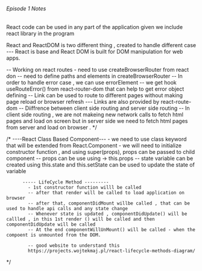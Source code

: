 ###### Episode 1 Notes ####
React code can be used in any part of the application given we include react library in the program 


React and ReactDOM is two different thing , created to handle different case --- React is base and React DOM is built for DOM manipulation for web apps. 

-- Working on react routes 
    - need to use createBrowserRouter from react don
    -- need to define paths and elements in createBrowserRouter
    -- In order to handle error case , we can use errorElement 
    -- we get hook useRouteError() from react-router-dom that can help to get error object defining 
    -- Link can be used to route to different pages without making page reload or browser refresh 
    --- Links are also provided by react-route-dom
    -- Diiffrence between client side routing and server side routing 
    -- In client side routing , we are not makeing new network calls to fetch html pages and load on screen but in server side 
    we need to fetch html pages from server and load on browser .
*/

/*
   ----React Class Based Component---
          - we need to use class keyword that will be extended from React.Component 
          - we will need to initialize constructor function , and using super(props), props can be passed to child component 
          -- props can be use using -> this.props
          -- state variable can be created using this.state and this.setState can be used to update the state of variable 

          ----- LifeCycle Method ---------
            - 1st constructor function willl be called 
            -- after that render will be called to load application on browser 
            -- after that, componentDidMount willbe called , that can be used to handle api calls and any state change 
            -- Whenever state is updated , componentDidUpdate() will be callled , in this 1st render () will be called and then componentDidUpdate will be called 
            -- At the end componentWillUnMount() will be called - when the compoent is unmounted from the DOM.

            -- good website to understand this 
            https://projects.wojtekmaj.pl/react-lifecycle-methods-diagram/

*/



